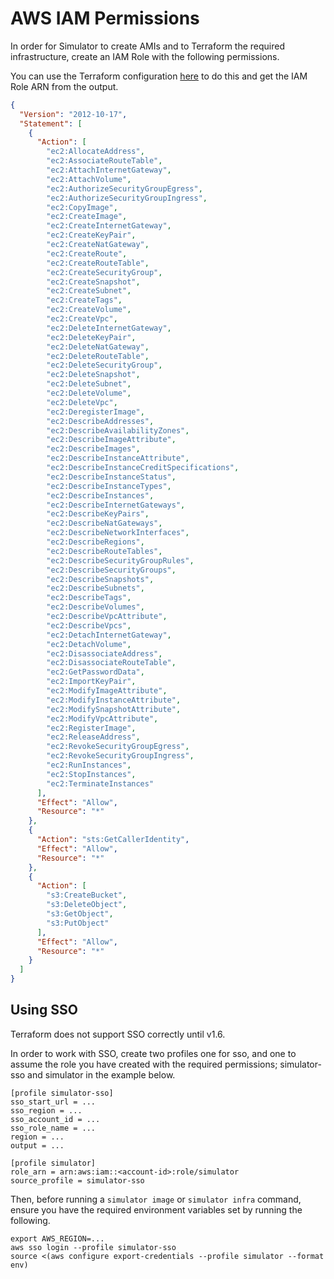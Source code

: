 # AWS IAM Permissions

In order for Simulator to create AMIs and to Terraform the required infrastructure, create an IAM Role with the
following permissions.

You can use the Terraform configuration [here](../terraform/workspaces/simulator-iam/main.tf) to do this and get the IAM
Role ARN from the output.

```json
{
  "Version": "2012-10-17",
  "Statement": [
    {
      "Action": [
        "ec2:AllocateAddress",
        "ec2:AssociateRouteTable",
        "ec2:AttachInternetGateway",
        "ec2:AttachVolume",
        "ec2:AuthorizeSecurityGroupEgress",
        "ec2:AuthorizeSecurityGroupIngress",
        "ec2:CopyImage",
        "ec2:CreateImage",
        "ec2:CreateInternetGateway",
        "ec2:CreateKeyPair",
        "ec2:CreateNatGateway",
        "ec2:CreateRoute",
        "ec2:CreateRouteTable",
        "ec2:CreateSecurityGroup",
        "ec2:CreateSnapshot",
        "ec2:CreateSubnet",
        "ec2:CreateTags",
        "ec2:CreateVolume",
        "ec2:CreateVpc",
        "ec2:DeleteInternetGateway",
        "ec2:DeleteKeyPair",
        "ec2:DeleteNatGateway",
        "ec2:DeleteRouteTable",
        "ec2:DeleteSecurityGroup",
        "ec2:DeleteSnapshot",
        "ec2:DeleteSubnet",
        "ec2:DeleteVolume",
        "ec2:DeleteVpc",
        "ec2:DeregisterImage",
        "ec2:DescribeAddresses",
        "ec2:DescribeAvailabilityZones",
        "ec2:DescribeImageAttribute",
        "ec2:DescribeImages",
        "ec2:DescribeInstanceAttribute",
        "ec2:DescribeInstanceCreditSpecifications",
        "ec2:DescribeInstanceStatus",
        "ec2:DescribeInstanceTypes",
        "ec2:DescribeInstances",
        "ec2:DescribeInternetGateways",
        "ec2:DescribeKeyPairs",
        "ec2:DescribeNatGateways",
        "ec2:DescribeNetworkInterfaces",
        "ec2:DescribeRegions",
        "ec2:DescribeRouteTables",
        "ec2:DescribeSecurityGroupRules",
        "ec2:DescribeSecurityGroups",
        "ec2:DescribeSnapshots",
        "ec2:DescribeSubnets",
        "ec2:DescribeTags",
        "ec2:DescribeVolumes",
        "ec2:DescribeVpcAttribute",
        "ec2:DescribeVpcs",
        "ec2:DetachInternetGateway",
        "ec2:DetachVolume",
        "ec2:DisassociateAddress",
        "ec2:DisassociateRouteTable",
        "ec2:GetPasswordData",
        "ec2:ImportKeyPair",
        "ec2:ModifyImageAttribute",
        "ec2:ModifyInstanceAttribute",
        "ec2:ModifySnapshotAttribute",
        "ec2:ModifyVpcAttribute",
        "ec2:RegisterImage",
        "ec2:ReleaseAddress",
        "ec2:RevokeSecurityGroupEgress",
        "ec2:RevokeSecurityGroupIngress",
        "ec2:RunInstances",
        "ec2:StopInstances",
        "ec2:TerminateInstances"
      ],
      "Effect": "Allow",
      "Resource": "*"
    },
    {
      "Action": "sts:GetCallerIdentity",
      "Effect": "Allow",
      "Resource": "*"
    },
    {
      "Action": [
        "s3:CreateBucket",
        "s3:DeleteObject",
        "s3:GetObject",
        "s3:PutObject"
      ],
      "Effect": "Allow",
      "Resource": "*"
    }
  ]
}
```

## Using SSO

Terraform does not support SSO correctly until v1.6.

In order to work with SSO, create two profiles one for sso, and one to assume the role you have created with the
required permissions; simulator-sso and simulator in the example below.

```shell
[profile simulator-sso]
sso_start_url = ...
sso_region = ...
sso_account_id = ...
sso_role_name = ...
region = ...
output = ...

[profile simulator]
role_arn = arn:aws:iam::<account-id>:role/simulator
source_profile = simulator-sso
```

Then, before running a `simulator image` or `simulator infra` command, ensure you have the required environment
variables set by running the following.

```shell
export AWS_REGION=...
aws sso login --profile simulator-sso
source <(aws configure export-credentials --profile simulator --format env)
```
